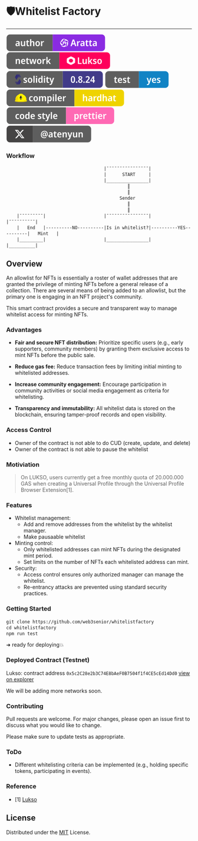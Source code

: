 # 🛡️Whitelist Factory

---

![Author Badge](assets/badge-author.svg "Aratta")
<a href="//lukso.network">![Lukso Badge](assets/badge-lukso.svg "Lukso")</a>
![Solidity Badge](assets/badge-solidity.svg "Solidity")
<a href="/test">![Test Badge](assets/badge-test.svg "Test")</a>
![HardHat Badge](assets/badge-hardhat.svg "HardHat")
![Prettier Badge](assets/badge-prettier.svg "HardHat")
<a href="//twitter.com/atenyun">![X Badge](assets/badge-x.svg "HardHat")</a>

### Workflow

```
                                     |¯¯¯¯¯¯¯¯¯¯¯¯¯¯¯¯|
                                     |      START     |
                                     |________________|
                                              ║
                                              ║
                                           Sender
                                              ║
                                              ║
    |¯¯¯¯¯¯¯¯¯|                      |¯¯¯¯¯¯¯¯¯¯¯¯¯¯¯¯|                       |¯¯¯¯¯¯¯¯¯¯|
    |   End   |----------NO----------|Is in whitelist?|----------YES----------|   Mint   |
    |_________|                      |________________|                       |__________|
```

## Overview

An allowlist for NFTs is essentially a roster of wallet addresses that are granted the privilege of minting NFTs before a general release of a collection. There are several means of being added to an allowlist, but the primary one is engaging in an NFT project's community.

This smart contract provides a secure and transparent way to manage whitelist access for minting NFTs.

### Advantages

- **Fair and secure NFT distribution:** Prioritize specific users (e.g., early supporters, community members) by granting them exclusive access to mint NFTs before the public sale.

- **Reduce gas fee:** Reduce transaction fees by limiting initial minting to whitelisted addresses.

- **Increase community engagement:** Encourage participation in community activities or social media engagement as criteria for whitelisting.

- **Transparency and immutability:** All whitelist data is stored on the blockchain, ensuring tamper-proof records and open visibility.

### Access Control

- Owner of the contract is not able to do CUD (create, update, and delete)
- Owner of the contract is not able to pause the whitelist

### Motiviation

> On LUKSO, users currently get a free monthly quota of 20.000.000 GAS when creating a Universal Profile through the Universal Profile Browser Extension[1].

### Features

- Whitelist management:
  - Add and remove addresses from the whitelist by the whitelist manager.
  - Make pausaable whitelist
- Minting control:
  - Only whitelisted addresses can mint NFTs during the designated mint period.
  - Set limits on the number of NFTs each whitelisted address can mint.
- Security:
  - Access control ensures only authorized manager can manage the whitelist.
  - Re-entrancy attacks are prevented using standard security practices.

### Getting Started

```
git clone https://github.com/web3senior/whitelistfactory
cd whitelistfactory
npm run test
```

➜ ready for deploying💥

### Deployed Contract (Testnet)

Lukso: contract address `0x5c2C28e2b3C74E8bAeF0B7504f1f4CE5cEd14Dd0` [view on explorer](https://explorer.execution.testnet.lukso.network/address/0x5c2C28e2b3C74E8bAeF0B7504f1f4CE5cEd14Dd0?tab=read_contract)

We will be adding more networks soon.


### Contributing

Pull requests are welcome. For major changes, please open an issue first to discuss what you would like to change.

Please make sure to update tests as appropriate.

### ToDo

- Different whitelisting criteria can be implemented (e.g., holding specific tokens, participating in events).

### Reference

 - [1] [Lukso](https://docs.lukso.tech/learn/concepts/#transaction-relay-service:~:text=On%20LUKSO%2C%20users%20currently%20get%20a%20free%20monthly%20quota%20of%2020.000.000%20GAS%20when%20creating%20a%20Universal%20Profile%20through%20the%20Universal%20Profile%20Browser%20Extension.)

## License

Distributed under the [MIT](https://choosealicense.com/licenses/mit/) License.
